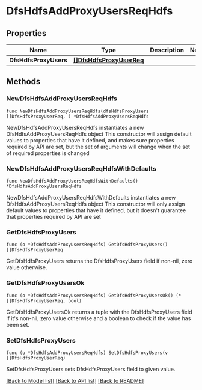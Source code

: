 # DfsHdfsAddProxyUsersReqHdfs

## Properties

Name | Type | Description | Notes
------------ | ------------- | ------------- | -------------
**DfsHdfsProxyUsers** | [**[]DfsHdfsProxyUserReq**](DfsHdfsProxyUserReq.md) |  | 

## Methods

### NewDfsHdfsAddProxyUsersReqHdfs

`func NewDfsHdfsAddProxyUsersReqHdfs(dfsHdfsProxyUsers []DfsHdfsProxyUserReq, ) *DfsHdfsAddProxyUsersReqHdfs`

NewDfsHdfsAddProxyUsersReqHdfs instantiates a new DfsHdfsAddProxyUsersReqHdfs object
This constructor will assign default values to properties that have it defined,
and makes sure properties required by API are set, but the set of arguments
will change when the set of required properties is changed

### NewDfsHdfsAddProxyUsersReqHdfsWithDefaults

`func NewDfsHdfsAddProxyUsersReqHdfsWithDefaults() *DfsHdfsAddProxyUsersReqHdfs`

NewDfsHdfsAddProxyUsersReqHdfsWithDefaults instantiates a new DfsHdfsAddProxyUsersReqHdfs object
This constructor will only assign default values to properties that have it defined,
but it doesn't guarantee that properties required by API are set

### GetDfsHdfsProxyUsers

`func (o *DfsHdfsAddProxyUsersReqHdfs) GetDfsHdfsProxyUsers() []DfsHdfsProxyUserReq`

GetDfsHdfsProxyUsers returns the DfsHdfsProxyUsers field if non-nil, zero value otherwise.

### GetDfsHdfsProxyUsersOk

`func (o *DfsHdfsAddProxyUsersReqHdfs) GetDfsHdfsProxyUsersOk() (*[]DfsHdfsProxyUserReq, bool)`

GetDfsHdfsProxyUsersOk returns a tuple with the DfsHdfsProxyUsers field if it's non-nil, zero value otherwise
and a boolean to check if the value has been set.

### SetDfsHdfsProxyUsers

`func (o *DfsHdfsAddProxyUsersReqHdfs) SetDfsHdfsProxyUsers(v []DfsHdfsProxyUserReq)`

SetDfsHdfsProxyUsers sets DfsHdfsProxyUsers field to given value.



[[Back to Model list]](../README.md#documentation-for-models) [[Back to API list]](../README.md#documentation-for-api-endpoints) [[Back to README]](../README.md)


